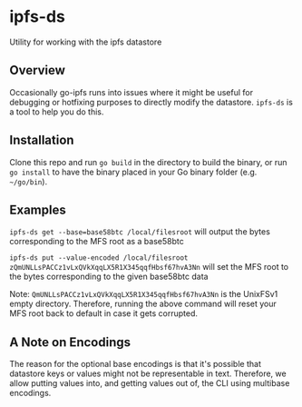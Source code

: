 # ipfs-ds
Utility for working with the ipfs datastore

## Overview

Occasionally go-ipfs runs into issues where it might be useful for debugging or hotfixing purposes to directly
modify the datastore. `ipfs-ds` is a tool to help you do this.

## Installation

Clone this repo and run `go build` in the directory to build the binary,
or run `go install` to have the binary placed in your Go binary folder (e.g. `~/go/bin`).

## Examples

`ipfs-ds get --base=base58btc /local/filesroot` will output the bytes corresponding to the MFS root as a base58btc

`ipfs-ds put --value-encoded /local/filesroot zQmUNLLsPACCz1vLxQVkXqqLX5R1X345qqfHbsf67hvA3Nn` will set the MFS root
to the bytes corresponding to the given base58btc data

Note: `QmUNLLsPACCz1vLxQVkXqqLX5R1X345qqfHbsf67hvA3Nn` is the UnixFSv1 empty directory. Therefore, running the above
command will reset your MFS root back to default in case it gets corrupted.

## A Note on Encodings

The reason for the optional base encodings is that it's possible that datastore keys or values might not be
representable in text. Therefore, we allow putting values into, and getting values out of, the CLI using multibase
encodings.
